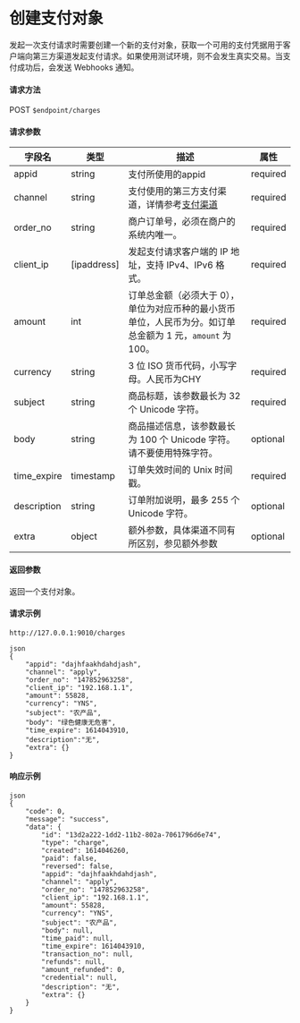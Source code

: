 # 创建支付对象

发起一次支付请求时需要创建一个新的支付对象，获取一个可用的支付凭据用于客户端向第三方渠道发起支付请求。如果使用测试环境，则不会发生真实交易。当支付成功后，会发送 Webhooks 通知。

#### 请求方法

POST `$endpoint/charges`

#### 请求参数

| 字段名         | 类型        | 描述                                                         | 属性          |
| -------------- | ----------- | ------------------------------------------------------------ | ------------- |
| appid          | string      | 支付所使用的appid                                            | required      |
| channel        | string      | 支付使用的第三方支付渠道，详情参考[支付渠道]()               | required      |
| order_no       | string      | 商户订单号，必须在商户的系统内唯一。                         | required      |
| client_ip      | [ipaddress] | 发起支付请求客户端的 IP 地址，支持 IPv4、IPv6 格式。         | required      |
| amount         | int         | 订单总金额（必须大于 0），单位为对应币种的最小货币单位，人民币为分。如订单总金额为 1 元，`amount` 为 100。 | required      |
| currency       | string      | 3 位 ISO 货币代码，小写字母。人民币为CHY                     | required      |
| subject        | string      | 商品标题，该参数最长为 32 个 Unicode 字符。                  | required      |
| body           | string      | 商品描述信息，该参数最长为 100 个 Unicode 字符。请不要使用特殊字符。 | optional      |
| time_expire    | timestamp   | 订单失效时间的 Unix 时间戳。                                 | required      |
| description    | string      | 订单附加说明，最多 255 个 Unicode 字符。                     | optional      |
| extra           | object      | 额外参数，具体渠道不同有所区别，参见额外参数                 | optional      |

#### 返回参数

返回一个支付对象。

#### 请求示例
```
http://127.0.0.1:9010/charges
```
```
json
{
    "appid": "dajhfaakhdahdjash",
    "channel": "apply",
    "order_no": "147852963258",
    "client_ip": "192.168.1.1",
    "amount": 55828,
    "currency": "YNS", 
    "subject": "农产品",
    "body": "绿色健康无危害",
    "time_expire": 1614043910,
    "description":"无",
    "extra": {}
}
```

#### 响应示例
```
json
{
    "code": 0,
    "message": "success",
    "data": {
        "id": "13d2a222-1dd2-11b2-802a-7061796d6e74",
        "type": "charge",
        "created": 1614046260,
        "paid": false,
        "reversed": false,
        "appid": "dajhfaakhdahdjash",
        "channel": "apply",
        "order_no": "147852963258",
        "client_ip": "192.168.1.1",
        "amount": 55828,
        "currency": "YNS",
        "subject": "农产品",
        "body": null,
        "time_paid": null,
        "time_expire": 1614043910,
        "transaction_no": null,
        "refunds": null,
        "amount_refunded": 0,
        "credential": null,
        "description": "无",
        "extra": {}
    }
}
```
